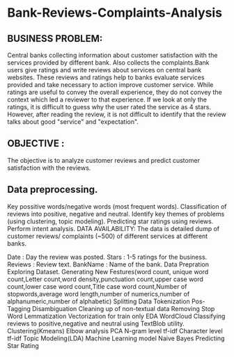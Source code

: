 # Bank-Reviews-Complaints-Analysis


## BUSINESS PROBLEM:
Central banks collecting information about customer satisfaction with the services provided by different bank. Also collects the complaints.Bank users give ratings and write reviews about services on central bank websites. These reviews and ratings help to banks evaluate services provided and take necessary to action improve customer service. While ratings are useful to convey the overall experience, they do not convey the context which led a reviewer to that experience. If we look at only the ratings, it is difficult to guess why the user rated the service as 4 stars. However, after reading the review, it is not difficult to identify that the review talks about good "service" and "expectation".

## OBJECTIVE :
The objective is to analyze customer reviews and predict customer satisfaction with the reviews.

## Data preprocessing.
Key possitive words/negative words (most frequent words).
Classification of reviews into positive, negative and neutral.
Identify key themes of problems (using clustering, topic modeling).
Predicting star ratings using reviews.
Perform intent analysis.
DATA AVAILABILITY:
The data is detailed dump of customer reviews/ complaints (~500) of different services at different banks.

Date : Day the review was posted.
Stars : 1-5 ratings for the business.
Reviews : Review text.
BankName : Name of the bank.
Data Prepration
Exploring Dataset.
Generating New Festures(word count, unique word count,Letter count,word density,punctuation count,upper case word count,lower case word count,Title case word count,Number of stopwords,average word length,number of numerics,number of alphanumeric,number of alphabetic)
Splitting Data
Tokenization
Pos-Tagging
Disambiguation
Cleaning up of non-textual data
Removing Stop Word
Lemmatization
Vectorization for train only
EDA
WordCloud
Classifying reviews to positive,negative and neutral using TextBlob utility.
Clustering(Kmeans)
Elbow analysis
PCA
N-gram level tf-idf
Character level tf-idf
Topic Modeling(LDA)
Machine Learning model
Naive Bayes
Predicting Star Rating
